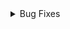 <details>
  
  <summary>Bug Fixes</summary>
  &#10240;
  
#### [Better Armor Tooltip](https://www.nexusmods.com/cyberpunk2077/mods/9706) by [rmk1234](https://www.nexusmods.com/cyberpunk2077/users/84555803)

Fixes the armor tooltip in the Cyberware menu to be factually correct and show your current damage reduction from armor rather than a theoretical maximum

#### [Database Fixes](https://www.nexusmods.com/cyberpunk2077/mods/10636) by [MerseyRockoff](https://www.nexusmods.com/cyberpunk2077/users/56064207)

Fixes and restores many database and journal entries not activating correctly

#### [Disable W-S Keys To Select Dialogue Options](https://www.nexusmods.com/cyberpunk2077/mods/9799) by [K4DAV3R](https://www.nexusmods.com/cyberpunk2077/users/57310307)

Disables using the W and S keys for dialogue selection to avoid mistakes while driving or moving

#### [Don't Hide Stamina Bar on Holster](https://www.nexusmods.com/cyberpunk2077/mods/9448) by [RMK](https://www.nexusmods.com/cyberpunk2077/users/84555803)

Disables the game hiding the stamina bar when you holster your weapon as it is redundant and causes issues

#### [Firecracker Pyromaniac Fix](https://www.nexusmods.com/cyberpunk2077/mods/10053) by [thewalpa](https://www.nexusmods.com/cyberpunk2077/users/26689069)

Makes weapons equipped with the Firecracks weapon mod stack the Pyromaniac tier 3 perk buff
  
  &#10240;
  
</details>
